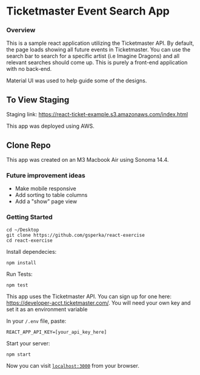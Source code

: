 # Ticketmaster Event Search App

### Overview
 
This is a sample react application utilizing the Ticketmaster API. By default, the page loads showing all future events in Ticketmaster. You can use the search bar to search for a specific artist (i.e Imagine Dragons) and all relevant searches should come up. This is purely a front-end application with no back-end.

Material UI was used to help guide some of the designs. 

## To View Staging

Staging link: https://react-ticket-example.s3.amazonaws.com/index.html

This app was deployed using AWS. 

## Clone Repo

This app was created on an M3 Macbook Air using Sonoma 14.4.

### Future improvement ideas
- Make mobile responsive
- Add sorting to table columns
- Add a "show" page view

### Getting Started
```
cd ~/Desktop 
git clone https://github.com/gsperka/react-exercise
cd react-exercise
```

Install dependecies:

```
npm install
```

Run Tests: 

```
npm test
```

This app uses the Ticketmaster API. You can sign up for one here: https://developer-acct.ticketmaster.com/. You will need your own key and set it as an environment variable

In your `/.env` file, paste:

```
REACT_APP_API_KEY=[your_api_key_here]
```

Start your server:

```
npm start
```

Now you can visit [`localhost:3000`](http://localhost:3000) from your browser.

